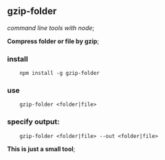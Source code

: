 gzip-folder
---
*command line tools with node*;

**Compress folder or file by gzip**;

### install

        npm install -g gzip-folder

### use

        gzip-folder <folder|file>

### specify output:


        gzip-folder <folder|file> --out <folder|file>


**This is just a small tool**;